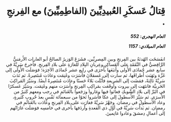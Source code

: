 <h1 dir="rtl">قِتالُ عَسكَرِ العُبيدِيِّينَ (الفاطِمِيِّينَ) مع الفِرنجِ .</h1>

<h5 dir="rtl">العام الهجري:  552

العام الميلادي: 1157

</h5>

<p dir="rtl">انفَسَخَت الهُدنَةُ بين الفِرنجِ وبين المِصرِيِّين، فشَرَعَ الوَزيرُ الصالحُ أبو الغارات الأَرمَنيُّ الرَّافِضيُّ في النَّفَقَةِ على العَساكِرِ وعِربانِ البِلادِ للغارَةِ على بلادِ الفِرنجِ. فأَخرجَ سَرِيَّةً في سابع عشر جُمادَى الأُولى وأَتبَعَها بأُخرَى في رابع عشر جُمادَى الآخِرَة؛ فوَصَلَت الأُولى إلى غَزَّة ونَهَبَت أَطرافَها، ثم سارت إلى عَسقلانَ فأَسَرَت وغَنِمَت وعادَت مُنتَصِرةً. ثم نَدَبَ سَرِيَّةً ثالِثةً، فمَضَت إلى الشريعةِ فأَبْلَت بَلاءً حَسنًا وعادَت مُنتَصِرةً أيضًا. وسَيَّرَ المَراكِبَ الحَربيَّة فانتَهَت إلى بيروت وأَوقَعَت بمَراكِبِ الفِرنجِ وأَسَرَت منهم وغَنِمَت. وسَيَّرَ عَسكرًا في البَرِّ إلى بلادِ الشَّوبكِ فعاثوا فيها وغاروا ورَجَعوا بالغَنائمِ في رجب ومعهم كَثيرٌ من الأَسرَى. ثم سَيَّرَ الأُسطولَ إلى عكا فأَسَروا نَحوًا من سبعمائة نَفْسٍ بعدَ حُروبٍ كَثيرةٍ، وعاد الأُسطولُ في رمضان. وجَهَّزَ سَرِيَّةً فغارَت على بلادِ الفِرنجِ وعادَت بالغَنائمِ في رمضان. ثم بَدأَت سَرِيَّةٌ في أوَّلِ ذي القعدةِ وأَردَفها بأُخرى في خامسِه فوَصَلَت غارَاتُهم إلى أَعمالِ دِمشقَ وعادوا غانِمينَ.</p></br>

